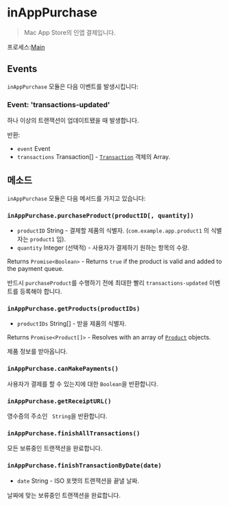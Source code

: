 # inAppPurchase

> Mac App Store의 인앱 결제입니다.

프로세스:[Main](../glossary.md#main-process)

## Events

`inAppPurchase` 모듈은 다음 이벤트를 발생시킵니다:

### Event: 'transactions-updated'

하나 이상의 트랜잭션이 업데이트됐을 때 발생합니다.

반환:

* `event` Event
* `transactions` Transaction[] - [`Transaction`](structures/transaction.md) 객체의 Array.

## 메소드

`inAppPurchase` 모듈은 다음 메서드를 가지고 있습니다:

### `inAppPurchase.purchaseProduct(productID[, quantity])`

* `productID` String - 결제할 제품의 식별자. (`com.example.app.product1` 의 식별자는 `product1` 임).
* `quantity` Integer (선택적) - 사용자가 결제하기 원하는 항목의 수량.

Returns `Promise<Boolean>` - Returns `true` if the product is valid and added to the payment queue.

반드시 `purchaseProduct`를 수행하기 전에 최대한 빨리 `transactions-updated` 이벤트를 등록해야 합니다.

### `inAppPurchase.getProducts(productIDs)`

* `productIDs` String[] - 받을 제품의 식별자.

Returns `Promise<Product[]>` - Resolves with an array of [`Product`](structures/product.md) objects.

제품 정보를 받아옵니다.

### `inAppPurchase.canMakePayments()`

사용자가 결제를 할 수 있는지에 대한 `Boolean`을 반환합니다.

### `inAppPurchase.getReceiptURL()`

영수증의 주소인 ` String`을 반환합니다.

### `inAppPurchase.finishAllTransactions()`

모든 보류중인 트랜잭션을 완료합니다.

### `inAppPurchase.finishTransactionByDate(date)`

* `date` String - ISO 포맷의 트랜잭션을 끝낼 날짜.

날짜에 맞는 보류중인 트랜잭션을 완료합니다.

